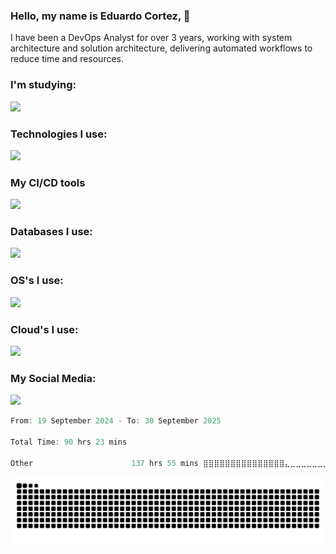 ### Hello, my name is Eduardo Cortez, 🤙
I have been a DevOps Analyst for over 3 years, working with system architecture and solution architecture, delivering automated workflows to reduce time and resources.

### I'm studying:
<p align="left"> <a href="https://skillicons.dev"> <img src="https://skillicons.dev/icons?i=go,elasticsearch,kafka" /> </a> </p>

### Technologies I use:
<p align="left"> <a href="https://skillicons.dev"> <img src="https://skillicons.dev/icons?i=docker,git,nginx,prometheus,kubernetes,aws,bash,grafana,php,npm,md" /> </a> </p>

### My CI/CD tools
<p align="left"> <a href="https://skillicons.dev"> <img src="https://skillicons.dev/icons?i=ansible,jenkins,githubactions,terraform,gitlab" /> </a> </p>

### Databases I use: 
<p align="left"> <a href="https://skillicons.dev"> <img src="https://skillicons.dev/icons?i=mysql,postgres,mongo,redis" /> </a> </p>

### OS's I use:
<p align="left"> <a href="https://skillicons.dev"> <img src="https://skillicons.dev/icons?i=linux,debian,ubuntu,apple,redhat" /> </a> </p>

### Cloud's I use:
<p align="left"> <a href="https://skillicons.dev"> <img src="https://skillicons.dev/icons?i=azure,aws,di" /> </a> </p>

### My Social Media:
<p align="left"> <a href="https://skillicons.dev"> <img src="https://skillicons.dev/icons?i=linkedin,github" /> </a> </p>

<!--START_SECTION:waka-->

```scala
From: 19 September 2024 - To: 30 September 2025

Total Time: 90 hrs 23 mins

Other                      137 hrs 55 mins ⣿⣿⣿⣿⣿⣿⣿⣿⣿⣿⣿⣿⣿⣿⣿⣄⣀⣀⣀⣀⣀⣀⣀⣀⣀   60.41 %
```

<!--END_SECTION:waka-->

![GitHub Snake](https://github.com/duduomena1/duduomena1/blob/output/space.svg)
